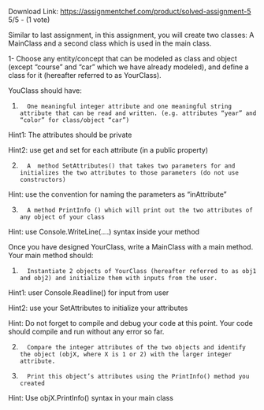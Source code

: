 Download Link: https://assignmentchef.com/product/solved-assignment-5
<br>
5/5 - (1 vote)

Similar to last assignment, in this assignment, you will create two classes: A MainClass and a second class which is used in the main class.



1-      Choose any entity/concept that can be modeled as class and object (except “course” and “car” which we have already modeled), and define a class for it (hereafter referred to as YourClass).

YouClass should have:

1.       One meaningful integer attribute and one meaningful string attribute that can be read and written. (e.g. attributes “year” and “color” for class/object “car”)

Hint1: The attributes should be private

Hint2: use get and set for each attribute (in a public property)

2.       A  method SetAttributes() that takes two parameters for and initializes the two attributes to those parameters (do not use constructors)

Hint: use the convention for naming the parameters as “inAttribute”

3.       A method PrintInfo () which will print out the two attributes of any object of your class

Hint: use Console.WriteLine(….) syntax inside your method

Once you have designed YourClass, write a MainClass with a main method. Your main method should:

1.       Instantiate 2 objects of YourClass (hereafter referred to as obj1 and obj2) and initialize them with inputs from the user.

Hint1: user Console.Readline() for input from user

Hint2: use your SetAttributes to initialize your attributes

Hint: Do not forget to compile and debug your code at this point. Your code should compile and run without any error so far.

2.       Compare the integer attributes of the two objects and identify the object (objX, where X is 1 or 2) with the larger integer attribute.

3.       Print this object’s attributes using the PrintInfo() method you created

Hint: Use objX.PrintInfo() syntax in your main class